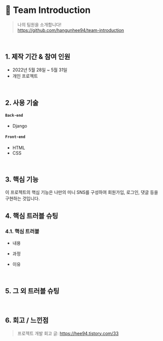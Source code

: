 # :pushpin: Team Introduction
>나의 팀원을 소개합니다!    
>https://github.com/hangunhee94/team-introduction   

</br>

## 1. 제작 기간 & 참여 인원
- 2022년 5월 28일 ~ 5월 31일
- 개인 프로젝트   

</br>

## 2. 사용 기술
#### `Back-end`
  - Django

#### `Front-end`
  - HTML
  - CSS
  
</br>

## 3. 핵심 기능
이 프로젝트의 핵심 기능은 나만의 미니 SNS를 구성하여  회원가입, 로그인, 댓글 등을 구현하는 것입니다.    
  

## 4. 핵심 트러블 슈팅
### 4.1. 핵심 트러블
- 내용

- 과정

- 이유

</br>

## 5. 그 외 트러블 슈팅

</br>

## 6. 회고 / 느낀점
>프로젝트 개발 회고 글: https://hee94.tistory.com/33  
